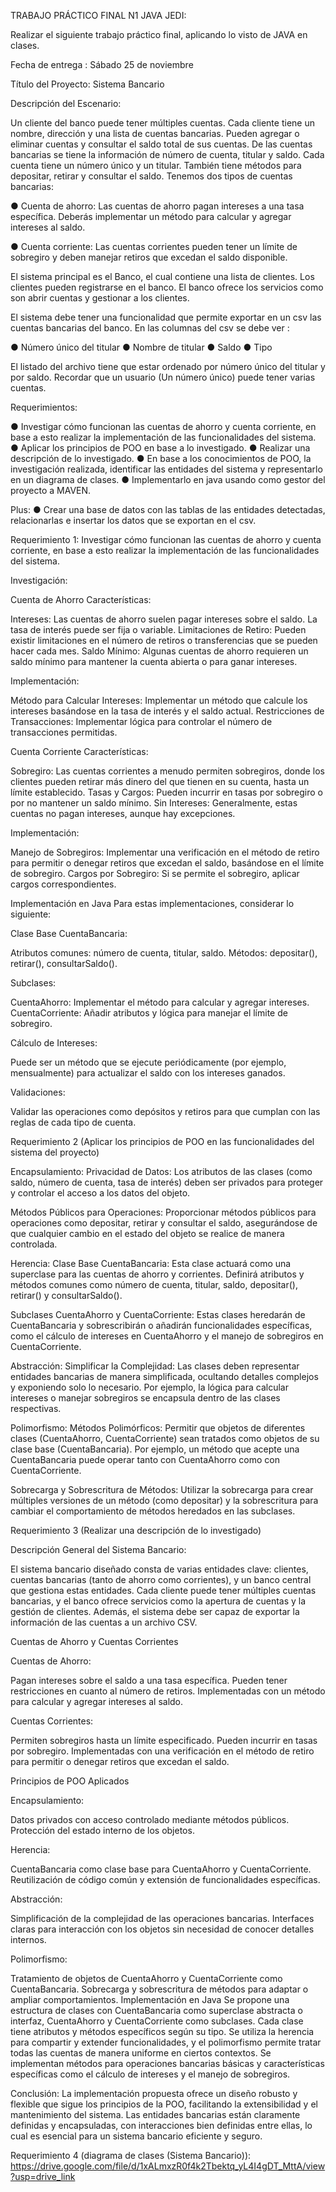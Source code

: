 TRABAJO PRÁCTICO FINAL N1 JAVA JEDI:

Realizar el siguiente trabajo práctico final, aplicando lo visto de JAVA en clases.

Fecha de entrega : Sábado 25 de noviembre

Título del Proyecto: Sistema Bancario

Descripción del Escenario:

Un cliente del banco puede tener múltiples cuentas.
Cada cliente tiene un nombre, dirección y una lista de cuentas bancarias.
Pueden agregar o eliminar cuentas y consultar el saldo total de sus cuentas.
De las cuentas bancarias se tiene la información de número de cuenta, titular y saldo.
Cada cuenta tiene un número único y un titular.
También tiene métodos para depositar, retirar y consultar el saldo.
Tenemos dos tipos de cuentas bancarias:

●	Cuenta de ahorro: Las cuentas de ahorro pagan intereses a una tasa específica.
Deberás implementar un método para calcular y agregar intereses al saldo.

●	Cuenta corriente:  Las cuentas corrientes pueden tener un límite de sobregiro y deben manejar retiros
que excedan el saldo disponible.

El sistema principal es el Banco, el cual contiene una lista de clientes.
Los clientes pueden registrarse en el banco.
El banco ofrece los servicios como son abrir cuentas y gestionar a los clientes.

El sistema debe tener una funcionalidad que permite exportar en un csv las cuentas bancarias del banco.
En las columnas del csv se debe ver :

●	Número único del titular
●	Nombre de titular
●	Saldo
●	Tipo

El listado del archivo tiene que estar ordenado por número único del titular y por saldo.
Recordar que un usuario (Un número único) puede tener varias cuentas.

Requerimientos:

●	Investigar cómo funcionan las cuentas de ahorro y cuenta corriente,
en base a esto realizar la implementación de las funcionalidades del sistema.
●	Aplicar los principios de POO en base a lo investigado.
●	Realizar una descripción de lo investigado.
●	En base a los conocimientos de POO, la investigación realizada, identificar las entidades del sistema
y representarlo en un diagrama de clases.
●	Implementarlo en java usando como gestor del proyecto a MAVEN.

Plus:
●	Crear una base de datos con las tablas de las entidades detectadas,
relacionarlas e insertar los datos que se exportan en el csv.

Requerimiento 1:
Investigar cómo funcionan las cuentas de ahorro y cuenta corriente,
en base a esto realizar la implementación de las funcionalidades del sistema.

Investigación:

Cuenta de Ahorro
Características:

Intereses: Las cuentas de ahorro suelen pagar intereses sobre el saldo. La tasa de interés puede ser fija o variable.
Limitaciones de Retiro: Pueden existir limitaciones en el número de retiros
o transferencias que se pueden hacer cada mes.
Saldo Mínimo: Algunas cuentas de ahorro requieren un saldo mínimo para mantener
la cuenta abierta o para ganar intereses.

Implementación:

Método para Calcular Intereses: Implementar un método que calcule los intereses basándose
en la tasa de interés y el saldo actual.
Restricciones de Transacciones: Implementar lógica para controlar el número de transacciones permitidas.

Cuenta Corriente
Características:

Sobregiro: Las cuentas corrientes a menudo permiten sobregiros,
donde los clientes pueden retirar más dinero del que tienen en su cuenta, hasta un límite establecido.
Tasas y Cargos: Pueden incurrir en tasas por sobregiro o por no mantener un saldo mínimo.
Sin Intereses: Generalmente, estas cuentas no pagan intereses, aunque hay excepciones.

Implementación:

Manejo de Sobregiros: Implementar una verificación en el método de retiro para permitir o denegar
retiros que excedan el saldo, basándose en el límite de sobregiro.
Cargos por Sobregiro: Si se permite el sobregiro, aplicar cargos correspondientes.

Implementación en Java
Para estas implementaciones, considerar lo siguiente:

Clase Base CuentaBancaria:

Atributos comunes: número de cuenta, titular, saldo.
Métodos: depositar(), retirar(), consultarSaldo().

Subclases:

CuentaAhorro: Implementar el método para calcular y agregar intereses.
CuentaCorriente: Añadir atributos y lógica para manejar el límite de sobregiro.

Cálculo de Intereses:

Puede ser un método que se ejecute periódicamente (por ejemplo, mensualmente)
para actualizar el saldo con los intereses ganados.

Validaciones:

Validar las operaciones como depósitos y retiros para que cumplan con las reglas de cada tipo de cuenta.

Requerimiento 2 (Aplicar los principios de POO en las funcionalidades del sistema del proyecto)

Encapsulamiento:
Privacidad de Datos: Los atributos de las clases (como saldo, número de cuenta, tasa de interés)
deben ser privados para proteger y controlar el acceso a los datos del objeto.

Métodos Públicos para Operaciones: Proporcionar métodos públicos para operaciones como
depositar, retirar y consultar el saldo, asegurándose de que cualquier cambio
en el estado del objeto se realice de manera controlada.

Herencia:
Clase Base CuentaBancaria: Esta clase actuará como una superclase para las cuentas de ahorro y corrientes.
Definirá atributos y métodos comunes como número de cuenta, titular, saldo, depositar(), retirar() y consultarSaldo().

Subclases CuentaAhorro y CuentaCorriente: Estas clases heredarán de CuentaBancaria y sobrescribirán o añadirán
funcionalidades específicas, como el cálculo de intereses en CuentaAhorro y el manejo de sobregiros en CuentaCorriente.

Abstracción:
Simplificar la Complejidad: Las clases deben representar entidades bancarias de manera simplificada,
ocultando detalles complejos y exponiendo solo lo necesario. Por ejemplo, la lógica para calcular intereses o manejar
sobregiros se encapsula dentro de las clases respectivas.

Polimorfismo:
Métodos Polimórficos: Permitir que objetos de diferentes clases (CuentaAhorro, CuentaCorriente)
sean tratados como objetos de su clase base (CuentaBancaria).
Por ejemplo, un método que acepte una CuentaBancaria puede operar tanto con CuentaAhorro como con CuentaCorriente.

Sobrecarga y Sobrescritura de Métodos: Utilizar la sobrecarga para crear múltiples versiones
de un método (como depositar) y la sobrescritura para cambiar el comportamiento de métodos heredados en las subclases.

Requerimiento 3 (Realizar una descripción de lo investigado)

Descripción General del Sistema Bancario:

El sistema bancario diseñado consta de varias entidades clave: clientes,
cuentas bancarias (tanto de ahorro como corrientes), y un banco central que gestiona estas entidades.
Cada cliente puede tener múltiples cuentas bancarias, y el banco ofrece servicios
como la apertura de cuentas y la gestión de clientes.
Además, el sistema debe ser capaz de exportar la información de las cuentas a un archivo CSV.

Cuentas de Ahorro y Cuentas Corrientes

Cuentas de Ahorro:

Pagan intereses sobre el saldo a una tasa específica.
Pueden tener restricciones en cuanto al número de retiros.
Implementadas con un método para calcular y agregar intereses al saldo.

Cuentas Corrientes:

Permiten sobregiros hasta un límite especificado.
Pueden incurrir en tasas por sobregiro.
Implementadas con una verificación en el método de retiro para permitir o denegar retiros que excedan el saldo.

Principios de POO Aplicados

Encapsulamiento:

Datos privados con acceso controlado mediante métodos públicos.
Protección del estado interno de los objetos.

Herencia:

CuentaBancaria como clase base para CuentaAhorro y CuentaCorriente.
Reutilización de código común y extensión de funcionalidades específicas.

Abstracción:

Simplificación de la complejidad de las operaciones bancarias.
Interfaces claras para interacción con los objetos sin necesidad de conocer detalles internos.

Polimorfismo:

Tratamiento de objetos de CuentaAhorro y CuentaCorriente como CuentaBancaria.
Sobrecarga y sobrescritura de métodos para adaptar o ampliar comportamientos.
Implementación en Java
Se propone una estructura de clases con CuentaBancaria como superclase abstracta
o interfaz, CuentaAhorro y CuentaCorriente como subclases.
Cada clase tiene atributos y métodos específicos según su tipo.
Se utiliza la herencia para compartir y extender funcionalidades,
y el polimorfismo permite tratar todas las cuentas de manera uniforme en ciertos contextos.
Se implementan métodos para operaciones bancarias básicas y características específicas
como el cálculo de intereses y el manejo de sobregiros.

Conclusión:
La implementación propuesta ofrece un diseño robusto y flexible que sigue los principios de la POO,
facilitando la extensibilidad y el mantenimiento del sistema.
Las entidades bancarias están claramente definidas y encapsuladas, con interacciones bien definidas entre ellas,
lo cual es esencial para un sistema bancario eficiente y seguro.

Requerimiento 4 (diagrama de clases (Sistema Bancario)):
https://drive.google.com/file/d/1xALmxzR0f4k2Tbektq_yL4I4gDT_MttA/view?usp=drive_link